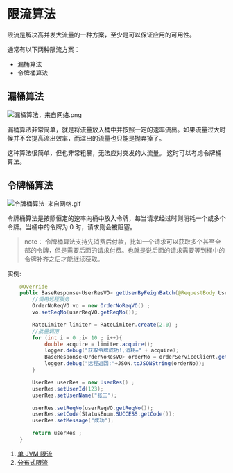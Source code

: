 # 限流算法

限流是解决高并发大流量的一种方案，至少是可以保证应用的可用性。

通常有以下两种限流方案：

- 漏桶算法
- 令牌桶算法

## 漏桶算法

![漏桶算法，来自网络.png](https://i.loli.net/2017/08/11/598c905caa8cb.png)

漏桶算法非常简单，就是将流量放入桶中并按照一定的速率流出。如果流量过大时候并不会提高流出效率，而溢出的流量也只能是抛弃掉了。

这种算法很简单，但也非常粗暴，无法应对突发的大流量。
这时可以考虑令牌桶算法。

## 令牌桶算法
![令牌桶算法-来自网络.gif](https://i.loli.net/2017/08/11/598c91f2a33af.gif)

令牌桶算法是按照恒定的速率向桶中放入令牌，每当请求经过时则消耗一个或多个令牌。当桶中的令牌为 0 时，请求则会被阻塞。

> note：
令牌桶算法支持先消费后付款，比如一个请求可以获取多个甚至全部的令牌，但是需要后面的请求付费。也就是说后面的请求需要等到桶中的令牌补齐之后才能继续获取。

实例:
```java
    @Override
    public BaseResponse<UserResVO> getUserByFeignBatch(@RequestBody UserReqVO userReqVO) {
        //调用远程服务
        OrderNoReqVO vo = new OrderNoReqVO() ;
        vo.setReqNo(userReqVO.getReqNo());

        RateLimiter limiter = RateLimiter.create(2.0) ;
        //批量调用
        for (int i = 0 ;i< 10 ; i++){
            double acquire = limiter.acquire();
            logger.debug("获取令牌成功!,消耗=" + acquire);
            BaseResponse<OrderNoResVO> orderNo = orderServiceClient.getOrderNo(vo);
            logger.debug("远程返回:"+JSON.toJSONString(orderNo));
        }

        UserRes userRes = new UserRes() ;
        userRes.setUserId(123);
        userRes.setUserName("张三");

        userRes.setReqNo(userReqVO.getReqNo());
        userRes.setCode(StatusEnum.SUCCESS.getCode());
        userRes.setMessage("成功");

        return userRes ;
    }
```


1. [单 JVM 限流](http://shangshangqian.top/2017/08/11/sbc4/)
2. [分布式限流](http://shangshangqian.top/2018/04/28/sbc/sbc7-Distributed-Limit/)
